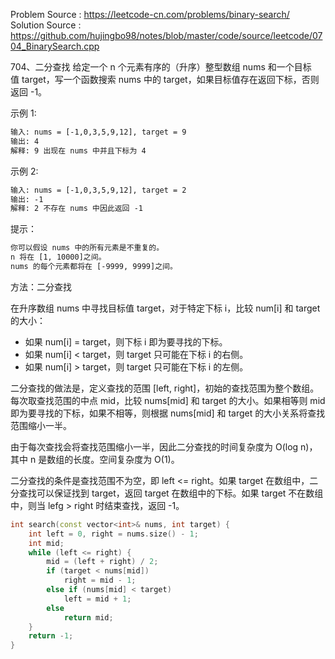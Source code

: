 <!--
 * @Author : Hu Jingbo
 * @Date   : 2021-09-12
-->

Problem Source : <https://leetcode-cn.com/problems/binary-search/>
Solution Source : <https://github.com/hujingbo98/notes/blob/master/code/source/leetcode/0704_BinarySearch.cpp>

704、二分查找
给定一个 n 个元素有序的（升序）整型数组 nums 和一个目标值 target，写一个函数搜索 nums 中的 target，如果目标值存在返回下标，否则返回 -1。

示例 1:

```txt
输入: nums = [-1,0,3,5,9,12], target = 9
输出: 4
解释: 9 出现在 nums 中并且下标为 4
```

示例 2:

```txt
输入: nums = [-1,0,3,5,9,12], target = 2
输出: -1
解释: 2 不存在 nums 中因此返回 -1
```

提示：

```txt
你可以假设 nums 中的所有元素是不重复的。
n 将在 [1, 10000]之间。
nums 的每个元素都将在 [-9999, 9999]之间。
```

方法：二分查找

在升序数组 nums 中寻找目标值 target，对于特定下标 i，比较 num[i] 和 target 的大小：

- 如果 num[i] = target，则下标 i 即为要寻找的下标。
- 如果 num[i] < target，则 target 只可能在下标 i 的右侧。
- 如果 num[i] > target，则 target 只可能在下标 i 的左侧。

二分查找的做法是，定义查找的范围 [left, right]，初始的查找范围为整个数组。每次取查找范围的中点 mid，比较 nums[mid] 和 target 的大小。如果相等则 mid 即为要寻找的下标，如果不相等，则根据 nums[mid] 和 target 的大小关系将查找范围缩小一半。

由于每次查找会将查找范围缩小一半，因此二分查找的时间复杂度为 O(log n)，其中 n 是数组的长度。空间复杂度为 O(1)。

二分查找的条件是查找范围不为空，即 left <= right。如果 target 在数组中，二分查找可以保证找到 target，返回 target 在数组中的下标。如果 target 不在数组中，则当 lefg > right 时结束查找，返回 -1。

```c++
int search(const vector<int>& nums, int target) {
    int left = 0, right = nums.size() - 1;
    int mid;
    while (left <= right) {
        mid = (left + right) / 2;
        if (target < nums[mid])
            right = mid - 1;
        else if (nums[mid] < target)
            left = mid + 1;
        else
            return mid;
    }
    return -1;
}
```

